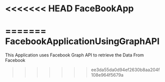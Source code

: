 <<<<<<< HEAD
FaceBookApp
===========
=======
FacebookApplicationUsingGraphAPI
================================

This Application uses Facebook Graph API to retrieve the Data From Facebook
>>>>>>> ee3da55da0d94ef2630b8aa204f108e964f5679a
